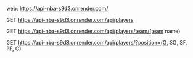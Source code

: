 web: https://api-nba-s9d3.onrender.com/

GET https://api-nba-s9d3.onrender.com/api/players

GET https://api-nba-s9d3.onrender.com/api/players/team/(team name)

GET https://api-nba-s9d3.onrender.com/api/players/?position=(G, SG, SF, PF, C)
